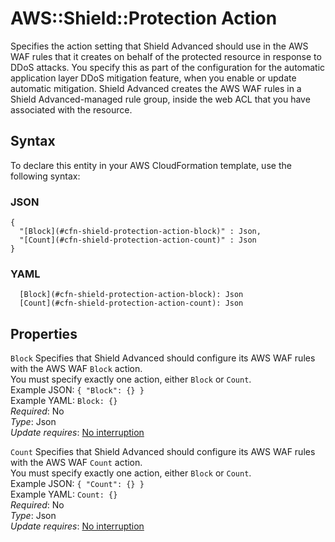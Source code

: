 # AWS::Shield::Protection Action<a name="aws-properties-shield-protection-action"></a>

Specifies the action setting that Shield Advanced should use in the AWS WAF rules that it creates on behalf of the protected resource in response to DDoS attacks\. You specify this as part of the configuration for the automatic application layer DDoS mitigation feature, when you enable or update automatic mitigation\. Shield Advanced creates the AWS WAF rules in a Shield Advanced\-managed rule group, inside the web ACL that you have associated with the resource\. 

## Syntax<a name="aws-properties-shield-protection-action-syntax"></a>

To declare this entity in your AWS CloudFormation template, use the following syntax:

### JSON<a name="aws-properties-shield-protection-action-syntax.json"></a>

```
{
  "[Block](#cfn-shield-protection-action-block)" : Json,
  "[Count](#cfn-shield-protection-action-count)" : Json
}
```

### YAML<a name="aws-properties-shield-protection-action-syntax.yaml"></a>

```
  [Block](#cfn-shield-protection-action-block): Json
  [Count](#cfn-shield-protection-action-count): Json
```

## Properties<a name="aws-properties-shield-protection-action-properties"></a>

`Block`  <a name="cfn-shield-protection-action-block"></a>
Specifies that Shield Advanced should configure its AWS WAF rules with the AWS WAF `Block` action\.   
You must specify exactly one action, either `Block` or `Count`\.  
Example JSON: `{ "Block": {} }`  
Example YAML: `Block: {}`  
*Required*: No  
*Type*: Json  
*Update requires*: [No interruption](https://docs.aws.amazon.com/AWSCloudFormation/latest/UserGuide/using-cfn-updating-stacks-update-behaviors.html#update-no-interrupt)

`Count`  <a name="cfn-shield-protection-action-count"></a>
Specifies that Shield Advanced should configure its AWS WAF rules with the AWS WAF `Count` action\.   
You must specify exactly one action, either `Block` or `Count`\.  
Example JSON: `{ "Count": {} }`  
Example YAML: `Count: {}`  
*Required*: No  
*Type*: Json  
*Update requires*: [No interruption](https://docs.aws.amazon.com/AWSCloudFormation/latest/UserGuide/using-cfn-updating-stacks-update-behaviors.html#update-no-interrupt)